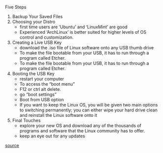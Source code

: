 Five Steps

1. Backup Your Saved Files
2. Choosing your Distro
    - first time users are ‘Ubuntu’ and ‘LinuxMint’ are good
    - Experienced  ‘ArchLinux’ is better suited for higher levels of OS control and customization.
3. Creating a Live USB Key
    - download the .iso file of Linux software onto any USB thumb drive
    - To make the file bootable from your USB, it has to run through a program called Etcher. 
    -  To make the file bootable from your USB, it has to run through a program called Etcher.
4. Booting the USB Key
    - restart your computer
    - To access the “boot menu” 
    - F12 or ctrl alt delete. 
    - go “boot settings” 
    - Boot from USB option
    - If you want to keep the Linux OS, you will be given two main options to switching permanently; you can either wipe your hard drive clean and reinstall the Linux software onto it
 5. Final Touches
    - explore your new OS and download any of the thousands of programs and software that the Linux community has to offer.
    - keep an eye out for any updates 

<a href="https://medium.com/upskilling/how-to-switch-to-a-linux-os-in-5-steps-7878d2a2a83e">source</a>
